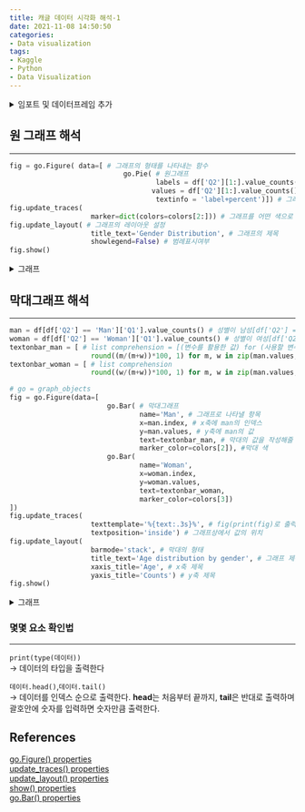 ```yaml
---
title: 캐글 데이터 시각화 해석-1
date: 2021-11-08 14:50:50
categories: 
- Data visualization
tags:
- Kaggle
- Python
- Data Visualization
---
```


<details> 
<summary>임포트 및 데이터프레임 추가</summary>

```python
# This Python 3 environment comes with many helpful analytics libraries installed
# It is defined by the kaggle/python Docker image: https://github.com/kaggle/docker-python
# For example, here's several helpful packages to load

import numpy as np # linear algebra
import pandas as pd # data processing, CSV file I/O (e.g. pd.read_csv)

# Input data files are available in the read-only "../input/" directory
# For example, running this (by clicking run or pressing Shift+Enter) will list all files under the input directory

import os
for dirname, _, filenames in os.walk('/kaggle/input'):
    for filename in filenames:
        print(os.path.join(dirname, filename))

# You can write up to 20GB to the current directory (/kaggle/working/) that gets preserved as output when you create a version using "Save & Run All" 
# You can also write temporary files to /kaggle/temp/, but they won't be saved outside of the current session
```


```python
from plotly.offline import plot, iplot, init_notebook_mode
init_notebook_mode(connected=True)
```


```python
import numpy as np
import pandas as pd
import matplotlib.pyplot as plt
import plotly.express as px
import plotly.graph_objects as go
from warnings import filterwarnings
filterwarnings('ignore')

colors = ['#B1EDED','#B1B2ED','#1DE7ED','#1DA5ED','#1D50ED','#16548E']

df = pd.read_csv('../input/kaggle-survey-2021/kaggle_survey_2021_responses.csv')
df.head()
```

</details> 

## 원 그래프 해석

---

```python
fig = go.Figure( data=[ # 그래프의 형태를 나타내는 함수
                            go.Pie( # 원그래프 
                                    labels = df['Q2'][1:].value_counts().index, # 값에 붙일 이름 - df['Q2'][1:].value_counts()의 인덱스
                                   values = df['Q2'][1:].value_counts().values, # 나타낼 값 - df['Q2'][1:].value_counts()의 값
                                    textinfo = 'label+percent')]) # 그래프 항목당 나타낼 텍스트 (여기서는 항목명, 비율)
fig.update_traces( 
                    marker=dict(colors=colors[2:])) # 그래프를 어떤 색으로 표현할 것인지
fig.update_layout( # 그래프의 레이아웃 설정
                    title_text='Gender Distribution', # 그래프의 제목
                    showlegend=False) # 범례표시여부
fig.show()
```

<details> 
<summary>그래프</summary>

![원 그래프](/images/Kaggle_Data_Visualization-1/Kaggle_Data_Visualization-1.png)  

<details> 
<summary>코드 해석</summary>

```python
fig = go.Figure(data=[
                        go.Pie(
                                labels = df['Q2'][1:].value_counts().index,
                                values = df['Q2'][1:].value_counts().values,
                                textinfo = 'label+percent'
                              )])
```
`fig = go.Figure(data=[`   
-> 그래프의 기본적인 틀을 설정하는 함수이고, `fig`에 데이터를 부여해준다.  

`go.Pie(`  
-> 그래프의 형태가 파이모양(원그래프)임을 의미한다.  

`labels = df['Q2'][1:].value_counts().index`  
-> 그래프로 표현될 값에 붙일 이름이다. 이 코드에서는 ***'df'의 'Q2'열에 있는 데이터의 '1번인덱스(질문열을 제외하기 위함) 행부터 마지막까지' 카운트하고 값에따라 분류했을 때의 인덱스열*** 인 것이다.  

`values = df['Q2'][1:].value_counts().values`  
-> 그래프로 표현될 값이다. 이 코드에서는 ***'df'의 'Q2'열에 있는 데이터의 '1번인덱스 행부터 마지막까지' 카운트하고 값에따라 분류했을 때의 값(각 값을 카운트한 값)*** 이다.  

`textinfo = 'label+percent'`  
-> 그래프에 표시된 항목에 나타낼 텍스트를 설정한다. 이 코드에서는 항목명(label)과 비율(percent)을 나타낸다.  
<br><br>
```python
fig.update_traces( 
                    marker=dict(colors=colors[2:])) # 그래프를 어떤 색으로 표현할 것인가를 설정
fig.update_layout( # 그래프의 부가정보 설정
                    title_text='Gender Distribution', # 그래프 제목
                    showlegend=False) # 범례표시여부
fig.show()
```
`fig.update_traces(`  
-> 추가바람  

`marker=dict(colors=colors[2:]))`  
-> 그래프의 색상을 설정한다. 이 코드에서는 위에서 설정된 `colors` 리스트에서 2번 인덱스부터 순서대로 사용한다.  

`fig.update_layout(`  
-> 그래프의 부가정보를 설정한다.  

`title_text='Gender Distribution'`  
-> 그래프의 제목을 설정한다.  

`showlegend=False)`  
-> 범례의 표기여부를 결정한다. 이 코드에서는 `False`이므로 범례가 표기되지 않는다.  

`fig.show()`  
-> 화면에 그래프를 표시하는 기능을한다. 몇몇에디터에서는 자동으로 표시되기때문에 호출할 필요가 없는 경우가 있다.  


</details>

</details>

## 막대그래프 해석

---

```python
man = df[df['Q2'] == 'Man']['Q1'].value_counts() # 성별이 남성[df['Q2'] == 'Man']인 행에서 나이['Q1']의 값을 카운트하여 시리즈로 만듦.
woman = df[df['Q2'] == 'Woman']['Q1'].value_counts() # 성별이 여성[df['Q2'] == 'Woman']인 행에서 나이['Q1']의 값을 카운트하여 시리즈로 만듦.
textonbar_man = [ # list comprehension = [(변수를 활용한 값) for (사용할 변수 이름) in (순회 할 수 있는 값)]
                    round((m/(m+w))*100, 1) for m, w in zip(man.values, woman.values)] # for문을 사용하여 round함수의 계산을 하고 textonbar_man에 저장
textonbar_woman = [ # list comprehension
                    round((w/(m+w))*100, 1) for m, w in zip(man.values, woman.values)]

# go = graph_objects
fig = go.Figure(data=[ 
                        go.Bar( # 막대그래프
                                name='Man', # 그래프로 나타낼 항목
                                x=man.index, # x축에 man의 인덱스
                                y=man.values, # y축에 man의 값
                                text=textonbar_man, # 막대의 값을 작성해줄 텍스트
                                marker_color=colors[2]), #막대 색
                        go.Bar(
                                name='Woman', 
                                x=woman.index, 
                                y=woman.values, 
                                text=textonbar_woman, 
                                marker_color=colors[3])
])
fig.update_traces(
                    texttemplate='%{text:.3s}%', # fig(print(fig)로 출력가능)내부의 text 인자를 차례대로 출력 (그래프의 위의 텍스트를 표현)
                    textposition='inside') # 그래프상에서 값의 위치
fig.update_layout(
                    barmode='stack', # 막대의 형태
                    title_text='Age distribution by gender', # 그래프 제목
                    xaxis_title='Age', # x축 제목
                    yaxis_title='Counts') # y축 제목
fig.show()
```
<details> 
<summary>그래프</summary>

![막대 그래프](/images/Kaggle_Data_Visualization-1/Kaggle_Data_Visualization-2.png)  

<details> 
<summary>코드 해석</summary>

```python
man = df[df['Q2'] == 'Man']['Q1'].value_counts()
woman = df[df['Q2'] == 'Woman']['Q1'].value_counts()
textonbar_man = [ round((m/(m+w))*100, 1) for m, w in zip(man.values, woman.values)]
textonbar_woman = [ round((w/(m+w))*100, 1) for m, w in zip(man.values, woman.values)]
```

`man = df[df['Q2'] == 'Man']['Q1'].value_counts()`  
-> 성별이 남성`[df['Q2'] == 'Man]`인 행에서 나이`['Q1']`의 값을 카운트하여 시리즈를 생성한다.

`woman = df[df['Q2'] == 'Woman']['Q1'].value_counts()`  
-> 성별이 여성`[df['Q2'] == 'Woman']`인 행에서 나이`['Q1']`의 값을 카운트하여 시리즈를 생성한다.  

`textonbar_man = [round((m/(m+w))*100, 1) for m, w in zip(man.values, woman.values)]`  
-> for문을 사용하여 round함수를 계산 하고 `textonbar_man`에 저장한다.

`textonbar_woman = [round((uw/(m+w))*100, 1) for m, w in zip(man.values, woman.values)]`  
-> for문을 사용하여 round함수를 계산 하고 `textonbar_woman`에 저장한다.

<br><br>

```python
fig = go.Figure(data=[
                        go.Bar(
                            name='Man', x=man.index, y=man.values,
                            text=textonbar_man, marker_color=colors[2]
                        ),
                        go.Bar(
                            name='Woman', x=woman.index, y=woman.values,
                            text=textonbar_woman, marker_color=colors[3]
                        )
])
```

`go.Bar(`  
-> 그래프의 모양이 막대모양임을 의미한다.

`name='Man', x=man.index, y=man.values,`  
-> 순서대로 막대의 이름, x축에는 man의 인덱스, y축에는 man의 값을 나타내라는 의미이다. 

`text=textonbar_man, marker_color=colors[2]),`  
-> 각각 막대의 값을 작성해줄 텍스트, 막대의 색을 의미한다.

<br><br>

```python
fig.update_traces(
                    texttemplate='%{text:.3s}%',
                    textposition='inside')
fig.update_layout(
                    barmode='stack',
                    title_text='Age distribution by gender',
                    xaxis_title='Age', yaxis_title='Counts')
fig.show()
)
```

`texttemplate='%{text:.3s}%',`  
-> fig(print(fig)로 출력가능)내부의 `text` 인자를 차례대로 출력 (그래프의 위의 텍스트를 표현)

`textposition='inside'`  
-> 그래프상에서의 값의 위치를 설정한다.

`barmode='stack'`  
-> 막대의 형태를 표현한다.

`title_text='Age distribution by gender'`  
-> 그래프의 제목을 설정한다.

`xaxis_title='Age', yaxis_title='Counts'`  
-> 그래프의 x축 제목, y축 제목


</details>

</details>

### 몇몇 요소 확인법

---


`print(type(데이터))`  
-> 데이터의 타입을 출력한다

`데이터.head()`,`데이터.tail()`  
-> 데이터를 인덱스 순으로 출력한다. **head**는 처음부터 끝까지, **tail**은 반대로 출력하며 괄호안에 숫자를 입력하면 숫자만큼 출력한다.  



## References

[go.Figure() properties](https://plotly.com/python-api-reference/generated/plotly.graph_objects.Figure.html#id0)  
[update_traces() properties](https://plotly.com/python-api-reference/generated/plotly.graph_objects.Figure.html#plotly.graph_objects.Figure.update_traces)  
[update_layout() properties](https://plotly.com/python-api-reference/generated/plotly.graph_objects.Figure.html#plotly.graph_objects.Figure.update_layout)  
[show() properties](https://plotly.com/python-api-reference/generated/plotly.graph_objects.Figure.html#plotly.graph_objects.Figure.show)   
[go.Bar() properties](https://plotly.com/python-api-reference/generated/plotly.graph_objects.Bar.html)  
